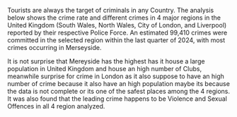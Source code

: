 Tourists are always the target of criminals in any Country. The analysis below shows the crime rate and different crimes in 4 major regions in the United Kingdom (South Wales, North Wales, City of London, and Liverpool) reported by their respective Police Force. An estimated 99,410 crimes were committed in the selected region within the last quarter of 2024, with most crimes occurring in Merseyside. 

It is not surprise that Mereyside has the highest has it house a large population in United Kingdom and house an high number of Clubs, meanwhile surprise for crime in London as it  also suppose to have an high number of crime because it also have an high population maybe its because the data is not complete or its one of the safest places among the 4 regions. It was also found that the leading crime happens to be Violence and Sexual Offences in all 4 region analyzed.

